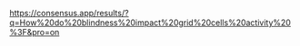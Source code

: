 
https://consensus.app/results/?q=How%20do%20blindness%20impact%20grid%20cells%20activity%20%3F&pro=on
